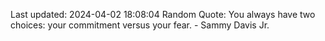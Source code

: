 Last updated: 2024-04-02 18:08:04
Random Quote: You always have two choices: your commitment versus your fear. - Sammy Davis Jr.